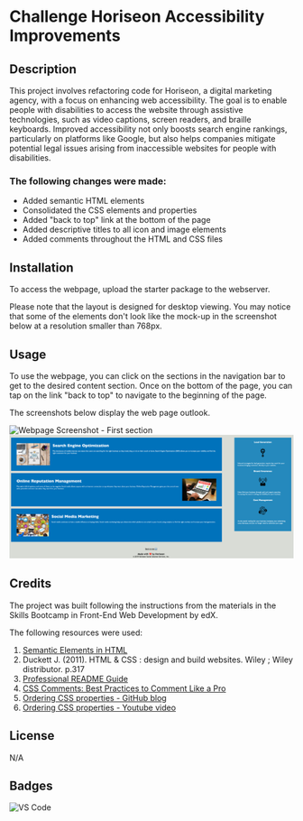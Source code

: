 # Challenge Horiseon Accessibility Improvements

## Description

This project involves refactoring code for Horiseon, a digital marketing agency, with a focus on enhancing web accessibility. The goal is to enable people with disabilities to access the website through assistive technologies, such as video captions, screen readers, and braille keyboards. Improved accessibility not only boosts search engine rankings, particularly on platforms like Google, but also helps companies mitigate potential legal issues arising from inaccessible websites for people with disabilities.

### The following changes were made:
* Added semantic HTML elements 
* Consolidated the CSS elements and properties
* Added "back to top" link at the bottom of the page
* Added descriptive titles to all icon and image elements
* Added comments throughout the HTML and CSS files 

## Installation

To access the webpage, upload the starter package to the webserver.

Please note that the layout is designed for desktop viewing. You may notice that some of the elements don't look like the mock-up in the screenshot below at a resolution smaller than 768px.

## Usage 

To use the webpage, you can click on the sections in the navigation bar to get to the desired content section. Once on the bottom of the page, you can tap on the link "back to top" to navigate to the beginning of the page.

The screenshots below display the web page outlook.

![Webpage Screenshot - First section](starter/assets/images/horiseon-screenshot-first-section.png)
![Webpage Screenshot - Second section](starter/assets/images/horiseon-screenshot-second-section.png)

## Credits

The project was built following the instructions from the materials in the Skills Bootcamp in Front-End Web Development by edX.

The following resources were used:
1. [Semantic Elements in HTML](https://www.w3schools.com/html/html5_semantic_elements.asp)
2. Duckett J. (2011). HTML & CSS : design and build websites. Wiley ; Wiley distributor. p.317
3. [Professional README Guide](https://coding-boot-camp.github.io/full-stack/github/professional-readme-guide)
4. [CSS Comments: Best Practices to Comment Like a Pro](https://www.positioniseverything.net/css-comments/)
5. [Ordering CSS properties - GitHub blog](https://github.com/necolas/idiomatic-css)
6. [Ordering CSS properties - Youtube video](https://www.youtube.com/watch?v=3Y03OSNw6zo)


## License

N/A

## Badges

![VS Code](https://img.shields.io/badge/Made%20with-VSCode-1f425f.svg)
